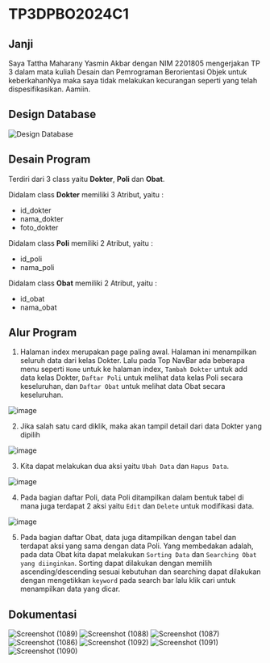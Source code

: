 # TP3DPBO2024C1


## Janji

Saya Tattha Maharany Yasmin Akbar dengan NIM 2201805 mengerjakan TP 3 dalam mata kuliah Desain dan Pemrograman Berorientasi Objek untuk keberkahanNya maka saya tidak melakukan kecurangan seperti yang telah dispesifikasikan. Aamiin.


## Design Database

![Design Database](https://github.com/tatxha/TP3DPBO2024C1/assets/134766457/7469301a-4567-4de4-b8d2-c5d1d6512b02)


## Desain Program 

Terdiri dari 3 class yaitu **Dokter**, **Poli** dan **Obat**.

Didalam class **Dokter** memiliki 3 Atribut, yaitu : 
* id_dokter
* nama_dokter
* foto_dokter

Didalam class **Poli** memiliki 2 Atribut, yaitu : 
* id_poli
* nama_poli

Didalam class **Obat** memiliki 2 Atribut, yaitu : 
* id_obat
* nama_obat


## Alur Program
1. Halaman index merupakan page paling awal. Halaman ini menampilkan seluruh data dari kelas Dokter. Lalu pada Top NavBar ada beberapa menu seperti `Home` untuk ke halaman index, `Tambah Dokter` untuk add data kelas Dokter, `Daftar Poli` untuk melihat data kelas Poli secara keseluruhan, dan `Daftar Obat` untuk melihat data Obat secara keseluruhan.

   
![image](https://github.com/tatxha/TP3DPBO2024C1/assets/134766457/94df2551-d30f-4d67-b265-bae87208bc27)

2. Jika salah satu card diklik, maka akan tampil detail dari data Dokter yang dipilih


![image](https://github.com/tatxha/TP3DPBO2024C1/assets/134766457/1bd27fbe-07a6-49ac-8ae5-dc6937c7b1e8)

3. Kita dapat melakukan dua aksi yaitu `Ubah Data` dan `Hapus Data`.


![image](https://github.com/tatxha/TP3DPBO2024C1/assets/134766457/469127c0-1da0-482f-b64e-a78cbef49c72)

4. Pada bagian daftar Poli, data Poli ditampilkan dalam bentuk tabel di mana juga terdapat 2 aksi yaitu `Edit` dan `Delete` untuk modifikasi data.


![image](https://github.com/tatxha/TP3DPBO2024C1/assets/134766457/59326472-ee3a-4a3f-9138-78c236c35a32)

5. Pada bagian daftar Obat, data juga ditampilkan dengan tabel dan terdapat aksi yang sama dengan data Poli. Yang membedakan adalah, pada data Obat kita dapat melakukan `Sorting Data` dan `Searching Obat yang diinginkan`. Sorting dapat dilakukan dengan memilih ascending/descending sesuai kebutuhan dan searching dapat dilakukan dengan mengetikkan `keyword` pada search bar lalu klik cari untuk menampilkan data yang dicar.


## Dokumentasi 
![Screenshot (1089)](https://github.com/tatxha/TP3DPBO2024C1/assets/134766457/965a699b-e2e2-4279-835a-a42596ecb2df)
![Screenshot (1088)](https://github.com/tatxha/TP3DPBO2024C1/assets/134766457/3fd7c9ab-9873-4dff-8635-a98b5cc53d0a)
![Screenshot (1087)](https://github.com/tatxha/TP3DPBO2024C1/assets/134766457/95d5edb4-6b77-4d74-bb8b-081439363803)
![Screenshot (1086)](https://github.com/tatxha/TP3DPBO2024C1/assets/134766457/52dcc66c-3ab0-442c-8a8f-440eeb0c78b9)
![Screenshot (1092)](https://github.com/tatxha/TP3DPBO2024C1/assets/134766457/a9339413-594d-46f1-a699-29ce319387db)
![Screenshot (1091)](https://github.com/tatxha/TP3DPBO2024C1/assets/134766457/7939e768-8eb1-41aa-b6f1-a3129a7fc942)
![Screenshot (1090)](https://github.com/tatxha/TP3DPBO2024C1/assets/134766457/e9c7ee50-a9d8-46f6-b2b7-f3418d45d2dd)
